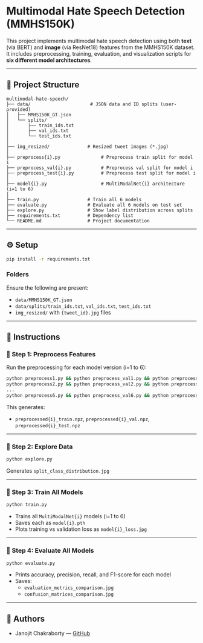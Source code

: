 # Multimodal Hate Speech Detection (MMHS150K)

This project implements multimodal hate speech detection using both **text** (via BERT) and **image** (via ResNet18) features from the MMHS150K dataset. It includes preprocessing, training, evaluation, and visualization scripts for **six different model architectures**.

---

## 📁 Project Structure

```
multimodal-hate-speech/
├── data/                      # JSON data and ID splits (user-provided)
│   ├── MMHS150K_GT.json
│   └── splits/
│       ├── train_ids.txt
│       ├── val_ids.txt
│       └── test_ids.txt
│
├── img_resized/              # Resized tweet images (*.jpg)
│
├── preprocess{i}.py               # Preprocess train split for model i
├── preprocess_val{i}.py           # Preprocess val split for model i
├── preprocess_test{i}.py          # Preprocess test split for model i
│
├── model{i}.py                    # MultiModalNet{i} architecture (i=1 to 6)
│
├── train.py                  # Train all 6 models
├── evaluate.py               # Evaluate all 6 models on test set
├── explore.py                # Show label distribution across splits
├── requirements.txt          # Dependency list
└── README.md                 # Project documentation
```

---

## ⚙️ Setup

```bash
pip install -r requirements.txt
```

### Folders

Ensure the following are present:

- `data/MMHS150K_GT.json`
- `data/splits/train_ids.txt`, `val_ids.txt`, `test_ids.txt`
- `img_resized/` with `{tweet_id}.jpg` files

---

## 🧪 Instructions

### 🔹 Step 1: Preprocess Features

Run the preprocessing for each model version (i=1 to 6):

```bash
python preprocess1.py && python preprocess_val1.py && python preprocess_test1.py
python preprocess2.py && python preprocess_val2.py && python preprocess_test2.py
...
python preprocess6.py && python preprocess_val6.py && python preprocess_test6.py
```

This generates:
- `preprocessed{i}_train.npz`, `preprocessed{i}_val.npz`, `preprocessed{i}_test.npz`

---

### 🔹 Step 2: Explore Data

```bash
python explore.py
```

Generates `split_class_distribution.jpg`

---

### 🔹 Step 3: Train All Models

```bash
python train.py
```

- Trains all `MultiModalNet{i}` models (i=1 to 6)
- Saves each as `model{i}.pth`
- Plots training vs validation loss as `model{i}_loss.jpg`

---

### 🔹 Step 4: Evaluate All Models

```bash
python evaluate.py
```

- Prints accuracy, precision, recall, and F1-score for each model
- Saves:
  - `evaluation_metrics_comparison.jpg`
  - `confusion_matrices_comparison.jpg`

---

## 👥 Authors

- Janojit Chakraborty — [GitHub](https://github.com/Janojit)
